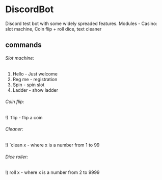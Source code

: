 # DiscordBot

Discord test bot with some widely spreaded features.
Modules - Casino: slot machine, Coin flip + roll dice, text cleaner

## commands

###### Slot machine:
1) Hello - Just welcome
2) Reg me - registration
3) Spin - spin slot 
4) Ladder - show ladder

###### Coin flip:
!) `flip - flip a coin

###### Cleaner:
!) `clean x - where x is a number from 1 to 99

###### Dice roller:
!) roll x - where x is a number from 2 to 9999
